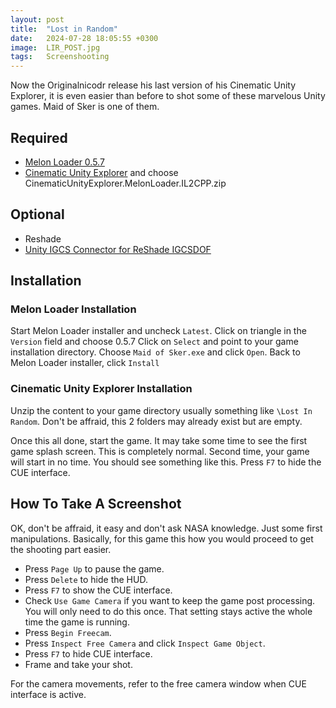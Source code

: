```yaml
---
layout: post
title:  "Lost in Random"
date:   2024-07-28 18:05:55 +0300
image:  LIR_POST.jpg
tags:   Screenshooting
---
```


Now the Originalnicodr release his last version of his Cinematic Unity Explorer, it is even easier than before to shot some of these marvelous Unity games.
Maid of Sker is one of them.

## Required
* [Melon Loader 0.5.7](https://github.com/HerpDerpinstine/MelonLoader/releases/latest/download/MelonLoader.Installer.exe)
* [Cinematic Unity Explorer](https://github.com/originalnicodr/CinematicUnityExplorer/releases) and choose CinematicUnityExplorer.MelonLoader.IL2CPP.zip

## Optional
* Reshade
* [Unity IGCS Connector for ReShade IGCSDOF](https://github.com/originalnicodr/CinematicUnityExplorer/releases) 

## Installation

### Melon Loader Installation
Start Melon Loader installer and uncheck `Latest`. Click on triangle in the `Version` field and choose 0.5.7
Click on `Select` and point to your game installation directory. Choose `Maid of Sker.exe` and click `Open`.
Back to Melon Loader installer, click `Install`

### Cinematic Unity Explorer Installation
Unzip the content to your game directory usually something like `\Lost In Random`.
Don't be affraid, this 2 folders may already exist but are empty. 

Once this all done, start the game. It may take some time to see the first game splash screen. This is completely normal.
Second time, your game will start in no time. You should see something like this. Press `F7` to hide the CUE interface.

## How To Take A Screenshot

OK, don't be affraid, it easy and don't ask NASA knowledge. Just some first manipulations.
Basically, for this game this how you would proceed to get the shooting part easier.

* Press `Page Up` to pause the game.
* Press `Delete` to hide the HUD.
* Press `F7` to show the CUE interface.
* Check `Use Game Camera` if you want to keep the game post processing. You will only need to do this once. That setting stays active the whole time the game is running.
* Press `Begin Freecam`. 
* Press `Inspect Free Camera` and click `Inspect Game Object`.
* Press `F7` to hide CUE interface.
* Frame and take your shot.
  
For the camera movements, refer to the free camera window when CUE interface is active. 



